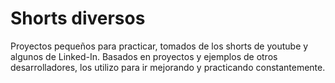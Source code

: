 <!--
https://readme.so/es/editor
https://arturssmirnovs.github.io/github-profile-readme-generator/
-->

# Shorts diversos

Proyectos pequeños para practicar, tomados de los shorts de youtube y algunos de Linked-In.
Basados en proyectos y ejemplos de otros desarrolladores, los utilizo para ir mejorando y practicando constantemente.

